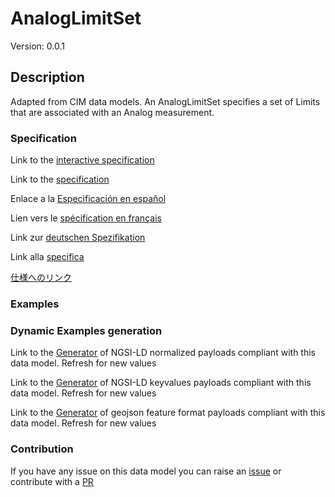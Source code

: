 # AnalogLimitSet
Version: 0.0.1

## Description 

Adapted from CIM data models. An AnalogLimitSet specifies a set of Limits that are associated with an Analog measurement.
### Specification

Link to the [interactive specification](https://swagger.lab.fiware.org/?url=https://smart-data-models.github.io/dataModel.EnergyCIM/AnalogLimitSet/swagger.yaml)

Link to the [specification](https://github.com/smart-data-models/dataModel.EnergyCIM/blob/master/AnalogLimitSet/doc/spec.md)

Enlace a la [Especificación en español](https://github.com/smart-data-models/dataModel.EnergyCIM/blob/master/AnalogLimitSet/doc/spec_ES.md)

Lien vers le [spécification en français](https://github.com/smart-data-models/dataModel.EnergyCIM/blob/master/AnalogLimitSet/doc/spec_FR.md)

Link zur [deutschen Spezifikation](https://github.com/smart-data-models/dataModel.EnergyCIM/blob/master/AnalogLimitSet/doc/spec_DE.md)

Link alla [specifica](https://github.com/smart-data-models/dataModel.EnergyCIM/blob/master/AnalogLimitSet/doc/spec_IT.md)

[仕様へのリンク](https://github.com/smart-data-models/dataModel.EnergyCIM/blob/master/AnalogLimitSet/doc/spec_JA.md)
### Examples
### Dynamic Examples generation

Link to the [Generator](https://smartdatamodels.org/extra/ngsi-ld_generator.php?schemaUrl=https://raw.githubusercontent.com/smart-data-models/dataModel.EnergyCIM/master/AnalogLimitSet/schema.json&email=info@smartdatamodels.org) of NGSI-LD normalized payloads compliant with this data model. Refresh for new values

Link to the [Generator](https://smartdatamodels.org/extra/ngsi-ld_generator_keyvalues.php?schemaUrl=https://raw.githubusercontent.com/smart-data-models/dataModel.EnergyCIM/master/AnalogLimitSet/schema.json&email=info@smartdatamodels.org) of NGSI-LD keyvalues payloads compliant with this data model. Refresh for new values

Link to the [Generator](https://smartdatamodels.org/extra/geojson_features_generator.php?schemaUrl=https://raw.githubusercontent.com/smart-data-models/dataModel.EnergyCIM/master/AnalogLimitSet/schema.json&email=info@smartdatamodels.org) of geojson feature format payloads compliant with this data model. Refresh for new values
### Contribution

 If you have any issue on this data model you can raise an [issue](https://github.com/smart-data-models/dataModel.EnergyCIM/issues)  or contribute with a [PR](https://github.com/smart-data-models/dataModel.EnergyCIM/pulls)